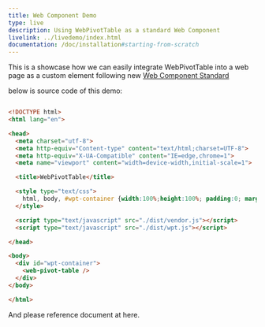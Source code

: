 ```yaml
---
title: Web Component Demo
type: live
description: Using WebPivotTable as a standard Web Component
livelink: ../livedemo/index.html
documentation: /doc/installation#starting-from-scratch
---
```


This is a showcase how we can easily integrate WebPivotTable into a web page as a custom element following new
[Web Component Standard](https://en.wikipedia.org/wiki/Web_Components)  

below is source code of this demo:

```html

<!DOCTYPE html>
<html lang="en">

<head>
  <meta charset="utf-8">
  <meta http-equiv="Content-type" content="text/html;charset=UTF-8">
  <meta http-equiv="X-UA-Compatible" content="IE=edge,chrome=1">
  <meta name="viewport" content="width=device-width,initial-scale=1">

  <title>WebPivotTable</title>

  <style type="text/css">
    html, body, #wpt-container {width:100%;height:100%; padding:0; margin:0;}
  </style>

  <script type="text/javascript" src="./dist/vendor.js"></script>
  <script type="text/javascript" src="./dist/wpt.js"></script>

</head>

<body>
  <div id="wpt-container">
    <web-pivot-table />
  </div>
</body>

</html>

```
And please reference document at here.
